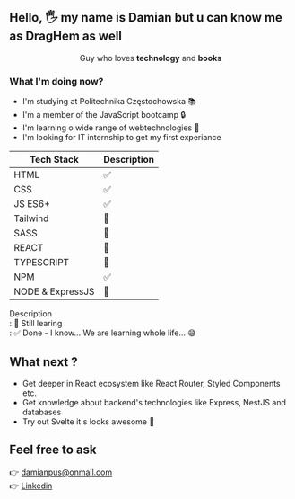 ## Hello, 🖐 my name is  Damian but u can know me as DragHem as well

<p align="center">
    Guy who loves <strong>technology</strong> and <strong>books</strong>
</p>

### What I'm doing now?
- I'm studying at Politechnika Częstochowska 📚
- I'm a member of the JavaScript bootcamp 🔒
- I'm learning o wide range of webtechnologies 🤯
- I'm looking for IT internship to get my first experiance

| Tech Stack| Description |  
| ----------- | ----------- |  
| HTML | ✅ |  
| CSS | ✅ |
| JS ES6+ | ✅ |
| Tailwind | 📖 |
| SASS | 📖 |
| REACT | 📖 |
| TYPESCRIPT | 📖 |
| NPM | ✅ |
| NODE & ExpressJS | 📖 |


Description  
: 📖 Still learing  
: ✅ Done - I know... We are learning whole life... 😅  

## What next ?
- Get deeper in React  ecosystem like React Router, Styled Components  etc.
- Get knowledge about backend's technologies like Express, NestJS and databases
- Try out Svelte it's looks awesome 💯

## Feel free to ask
👉 <a href="mailto:damianpus@onmail.com?">damianpus@onmail.com</a>  
👉 <a href="https://www.linkedin.com/in/damian-pu%C5%9B-0b935723a/" target="_blank">Linkedin</a>

